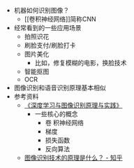 - 机器如何识别图像？
    - [[卷积神经网络]]简称CNN
- 经常看到的一些应用场景
    - 拍照识花
    - 刷脸支付/刷脸打卡
    - 图片美化
        - 比如，修复模糊的电影，换脸技术
    - 智能抠图
    - OCR
- 图像识别和语音识别原理基本相似
- 参考资料
    - [《深度学习与图像识别原理与实践》](https://www.dedao.cn/ebook/reader?id=N4yqKRVn1jAJaMyOQ2YorRp6DvXm7we9BmwGBKLzkPq5gdxEV98eNbZl467ovjzg)
        - 一些核心的概念
            - 卷 积神经网络
            - 梯度
            - 损失函数
            - 反向算法
    - [ 图像识别技术的原理是什么？ - 知乎](https://www.zhihu.com/question/38014222)
